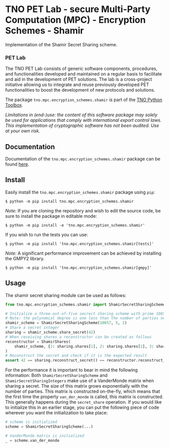 # TNO PET Lab - secure Multi-Party Computation (MPC) - Encryption Schemes - Shamir

Implementation of the Shamir Secret Sharing scheme. 

### PET Lab

The TNO PET Lab consists of generic software components, procedures, and functionalities developed and maintained on a regular basis to facilitate and aid in the development of PET solutions. The lab is a cross-project initiative allowing us to integrate and reuse previously developed PET functionalities to boost the development of new protocols and solutions.

The package `tno.mpc.encryption_schemes.shamir` is part of the [TNO Python Toolbox](https://github.com/TNO-PET).

_Limitations in (end-)use: the content of this software package may solely be used for applications that comply with international export control laws._  
_This implementation of cryptographic software has not been audited. Use at your own risk._

## Documentation

Documentation of the `tno.mpc.encryption_schemes.shamir` package can be found
[here](https://docs.pet.tno.nl/mpc/encryption_schemes/shamir/1.3.2).

## Install

Easily install the `tno.mpc.encryption_schemes.shamir` package using `pip`:

```console
$ python -m pip install tno.mpc.encryption_schemes.shamir
```

_Note:_ If you are cloning the repository and wish to edit the source code, be
sure to install the package in editable mode:

```console
$ python -m pip install -e 'tno.mpc.encryption_schemes.shamir'
```

If you wish to run the tests you can use:

```console
$ python -m pip install 'tno.mpc.encryption_schemes.shamir[tests]'
```
_Note:_ A significant performance improvement can be achieved by installing the GMPY2 library.

```console
$ python -m pip install 'tno.mpc.encryption_schemes.shamir[gmpy]'
```

## Usage

The shamir secret sharing module can be used as follows:

```python
from tno.mpc.encryption_schemes.shamir import ShamirSecretSharingScheme, ShamirShares

# Initialize a three-out-of-five secrect sharing scheme with prime 10657
# Note: the polynomial degree is one less than the number of parties needed for reconstruction
shamir_scheme = ShamirSecretSharingScheme(10657, 5, 2)
# Share a secret integer
sharing = shamir_scheme.share_secret(42)
# When receiving shares a reconstructor can be created as follows
reconstructor = ShamirShares(
    shamir_scheme, {1: sharing.shares[1], 2: sharing.shares[2], 3: sharing.shares[3]}
)
# Reconstruct the secret and check if it is the expected result
assert 42 == sharing.reconstruct_secret() == reconstructor.reconstruct_secret()
```
For the performance it is important to bear in mind the following information:
Both `ShamirSecretSharingScheme` and `ShamirSecretSharingIntegers` make use of a VanderMonde matrix when sharing a secret. The size of this matrix grows exponentially with the number of parties. This matrix is constructed on-the-fly, which means that the first time the property `van_der_monde` is called, this matrix is constructed. This generally happens during the `secret_share` operation. If you would like to initialize this in an earlier stage, you can put the following piece of code wherever you want the initialization to take place:
````python
# scheme is initialized
scheme = ShamirSecretSharingScheme(...)

# VanderMonde matrix is initialized
_ = scheme.van_der_monde
````

